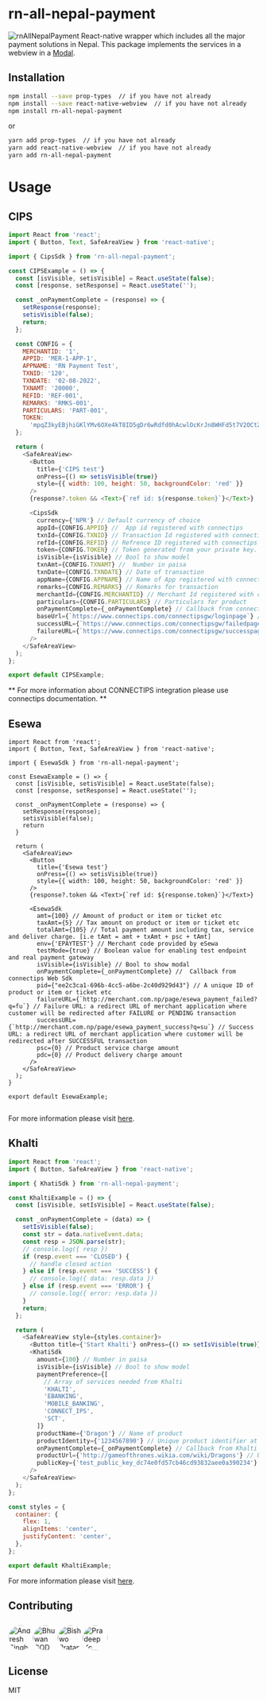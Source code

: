 # rn-all-nepal-payment

![rnAllNepalPayment](https://user-images.githubusercontent.com/30138390/128639942-40b2dbc6-6184-48a9-a575-7fb360eb0b8d.jpg)
React-native wrapper which includes all the major payment solutions in Nepal. This package implements the services in a webview in a [Modal](https://github.com/react-native-webview/react-native-webview).

## Installation

```sh
npm install --save prop-types  // if you have not already
npm install --save react-native-webview  // if you have not already
npm install rn-all-nepal-payment
```

or

```sh
yarn add prop-types  // if you have not already
yarn add react-native-webview  // if you have not already
yarn add rn-all-nepal-payment
```

# Usage

## CIPS

```js
import React from 'react';
import { Button, Text, SafeAreaView } from 'react-native';

import { CipsSdk } from 'rn-all-nepal-payment';

const CIPSExample = () => {
  const [isVisible, setisVisible] = React.useState(false);
  const [response, setResponse] = React.useState('');

  const _onPaymentComplete = (response) => {
    setResponse(response);
    setisVisible(false);
    return;
  };

  const CONFIG = {
    MERCHANTID: '1',
    APPID: 'MER-1-APP-1',
    APPNAME: 'RN Payment Test',
    TXNID: '120',
    TXNDATE: '02-08-2022',
    TXNAMT: '20000',
    REFID: 'REF-001',
    REMARKS: 'RMKS-001',
    PARTICULARS: 'PART-001',
    TOKEN:
      'mpqZ3kyEBjhiGKlYMv6OXe4kT8ID5gDr6wRdfd0hAcwlOcKrJn8WHFd5t7V2OCtZrKrEu0BbQeleQbA8kj766PT6J/7eakXFZURn1gedczCovBZq7Hz79lU5KQA58WSCv3sTs3mfY8Qspaz/VbUgHJKNK6thFeNdcs8rNWfXFlfJm9V84Wem2wNC5bjwzd8tZPVHa1BHiF+8eBgOEu8vhvs1tW6VUVbOr/U3ZOZNwaG3ZCL0GUnwF8qrmSoKexj6DDZLZOKB6xMsbTnQCu6i4nn2uGwSmAS3F3kUt5+cjmd4TLURFrYw0UKAXgKlU3tRanhAEN3dOpIisSRaBjwFHQ==',
  };

  return (
    <SafeAreaView>
      <Button
        title={'CIPS test'}
        onPress={() => setisVisible(true)}
        style={{ width: 100, height: 50, backgroundColor: 'red' }}
      />
      {response?.token && <Text>{`ref id: ${response.token}`}</Text>}

      <CipsSdk
        currency={'NPR'} // Default currency of choice
        appId={CONFIG.APPID} //  App id registered with connectips
        txnId={CONFIG.TXNID} // Transaction Id registered with connectips while creating token
        refId={CONFIG.REFID} // Refrence ID registered with connectips while creating token
        token={CONFIG.TOKEN} // Token generated from your private key.
        isVisible={isVisible} // Bool to show model
        txnAmt={CONFIG.TXNAMT} //  Number in paisa
        txnDate={CONFIG.TXNDATE} // Date of transaction
        appName={CONFIG.APPNAME} // Name of App registered with connectips
        remarks={CONFIG.REMARKS} // Remarks for transaction
        merchantId={CONFIG.MERCHANTID} // Merchant Id registered with connectips
        particulars={CONFIG.PARTICULARS} // Particulars for product
        onPaymentComplete={_onPaymentComplete} // Callback from connectips Web Sdk
        baseUrl={`https://www.connectips.com/connectipsgw/loginpage`} // Base url provided by connectips
        successURL={`https://www.connectips.com/connectipsgw/failedpage`} // Success URL registered with connectips
        failureURL={`https://www.connectips.com/connectipsgw/successpage`} // Failure URL registered with connectips
      />
    </SafeAreaView>
  );
};

export default CIPSExample;
```

** For more information about CONNECTIPS integration please use connectips documentation. **

## Esewa

```JS
import React from 'react';
import { Button, Text, SafeAreaView } from 'react-native';

import { EsewaSdk } from 'rn-all-nepal-payment';

const EsewaExample = () => {
  const [isVisible, setisVisible] = React.useState(false);
  const [response, setResponse] = React.useState('');

  const _onPaymentComplete = (response) => {
    setResponse(response);
    setisVisible(false);
    return
  }

  return (
    <SafeAreaView>
      <Button
        title={'Esewa test'}
        onPress={() => setisVisible(true)}
        style={{ width: 100, height: 50, backgroundColor: 'red' }}
      />
      {response?.token && <Text>{`ref id: ${response.token}`}</Text>}

      <EsewaSdk
        amt={100} // Amount of product or item or ticket etc
        taxAmt={5} // Tax amount on product or item or ticket etc
        totalAmt={105} // Total payment amount including tax, service and deliver charge. [i.e tAmt = amt + txAmt + psc + tAmt]
        env={'EPAYTEST'} // Merchant code provided by eSewa
        testMode={true} // Boolean value for enabling test endpoint and real payment gateway
        isVisible={isVisible} // Bool to show modal
        onPaymentComplete={_onPaymentComplete} //  Callback from connectips Web Sdk
        pid={"ee2c3ca1-696b-4cc5-a6be-2c40d929d43"} // A unique ID of product or item or ticket etc
        failureURL={`http://merchant.com.np/page/esewa_payment_failed?q=fu`} // Failure URL: a redirect URL of merchant application where customer will be redirected after FAILURE or PENDING transaction
        successURL={`http://merchant.com.np/page/esewa_payment_success?q=su`} // Success URL: a redirect URL of merchant application where customer will be redirected after SUCCESSFUL transaction
        psc={0} // Product service charge amount
        pdc={0} // Product delivery charge amount
      />
    </SafeAreaView>
  );
}

export default EsewaExample;


```

For more information please visit [here](https://developer.esewa.com.np/#/epay).

## Khalti

```js
import React from 'react';
import { Button, SafeAreaView } from 'react-native';

import { KhatiSdk } from 'rn-all-nepal-payment';

const KhaltiExample = () => {
  const [isVisible, setIsVisible] = React.useState(false);

  const _onPaymentComplete = (data) => {
    setIsVisible(false);
    const str = data.nativeEvent.data;
    const resp = JSON.parse(str);
    // console.log({ resp })
    if (resp.event === 'CLOSED') {
      // handle closed action
    } else if (resp.event === 'SUCCESS') {
      // console.log({ data: resp.data })
    } else if (resp.event === 'ERROR') {
      // console.log({ error: resp.data })
    }
    return;
  };

  return (
    <SafeAreaView style={styles.container}>
      <Button title={'Start Khalti'} onPress={() => setIsVisible(true)} />
      <KhatiSdk
        amount={100} // Number in paisa
        isVisible={isVisible} // Bool to show model
        paymentPreference={[
          // Array of services needed from Khalti
          'KHALTI',
          'EBANKING',
          'MOBILE_BANKING',
          'CONNECT_IPS',
          'SCT',
        ]}
        productName={'Dragon'} // Name of product
        productIdentity={'1234567890'} // Unique product identifier at merchant
        onPaymentComplete={_onPaymentComplete} // Callback from Khalti Web Sdk
        productUrl={'http://gameofthrones.wikia.com/wiki/Dragons'} // Url of product
        publicKey={'test_public_key_dc74e0fd57cb46cd93832aee0a390234'} // Test or live public key which identifies the merchant
      />
    </SafeAreaView>
  );
};

const styles = {
  container: {
    flex: 1,
    alignItems: 'center',
    justifyContent: 'center',
  },
};

export default KhaltiExample;
```

For more information please visit [here](https://docs.khalti.com/checkout/web/).

## Contributing

<a href="https://github.com/andreshsingh" target="_blank"><img src="https://avatars.githubusercontent.com/u/30138390?v=4"
width=50
height=50
raw=true
alt="Andresh Singh"
style="border-radius: 40px;margin-top:10px" ></a><a href="https://github.com/aanjan123" target="_blank"><img src="https://avatars.githubusercontent.com/u/19562165?v=4"
width=50
height=50
raw=true
alt="Bhuwan GOD Kandel"
style="border-radius: 40px;margin-top:10px" ></a><a href="https://github.com/bishwo-pratap" target="_blank"><img src="https://avatars.githubusercontent.com/u/19890839?v=4"
width=50
height=50
raw=true
alt="Bishwo Pratap Bhagat"
style="border-radius: 40px;margin-top:10px" ></a><a href="https://github.com/kcpradyp" target="_blank"><img src="https://avatars.githubusercontent.com/u/26624596?v=4"
width=50
height=50
raw=true
alt="Pradeep Kc"
style="border-radius: 40px;margin-top:10px" ></a>

## License

MIT
